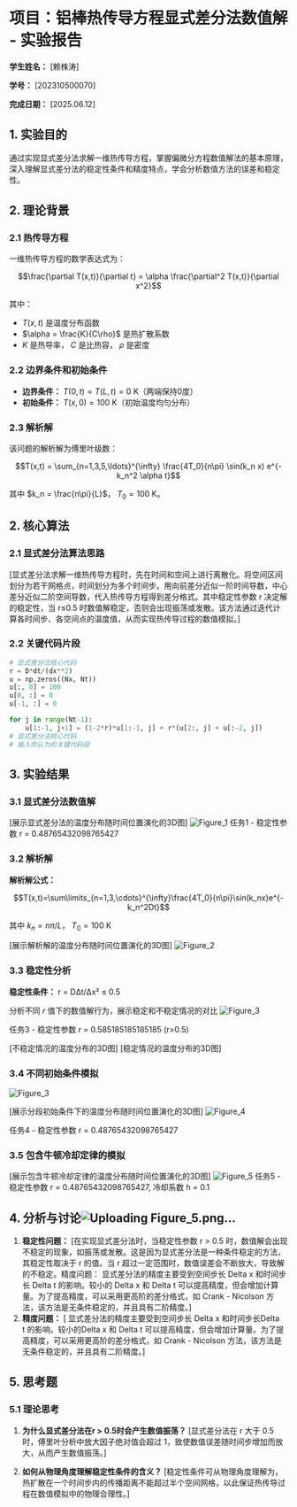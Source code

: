 # 项目：铝棒热传导方程显式差分法数值解 - 实验报告

**学生姓名：** [赖株涛] 

**学号：** [202310500070] 

**完成日期：** [2025.06.12]

## 1. 实验目的

通过实现显式差分法求解一维热传导方程，掌握偏微分方程数值解法的基本原理，深入理解显式差分法的稳定性条件和精度特点，学会分析数值方法的误差和稳定性。

## 2. 理论背景

### 2.1 热传导方程

一维热传导方程的数学表达式为：

$$\frac{\partial T(x,t)}{\partial t} = \alpha \frac{\partial^2 T(x,t)}{\partial x^2}$$

其中：
- $T(x,t)$ 是温度分布函数
- $\alpha = \frac{K}{C\rho}$ 是热扩散系数
- $K$ 是热导率， $C$ 是比热容， $\rho$ 是密度

### 2.2 边界条件和初始条件

- **边界条件：** $T(0,t) = T(L,t) = 0$ K（两端保持0度）
- **初始条件：** $T(x,0) = 100$ K（初始温度均匀分布）

### 2.3 解析解

该问题的解析解为傅里叶级数：

$$T(x,t) = \sum_{n=1,3,5,\ldots}^{\infty} \frac{4T_0}{n\pi} \sin(k_n x) e^{-k_n^2 \alpha t}$$

其中 $k_n = \frac{n\pi}{L}$， $T_0 = 100$ K。

## 2. 核心算法

### 2.1 显式差分法算法思路

[显式差分法求解一维热传导方程时，先在时间和空间上进行离散化。将空间区间划分为若干网格点，时间划分为多个时间步。用向前差分近似一阶时间导数，中心差分近似二阶空间导数，代入热传导方程得到差分格式。其中稳定性参数 r 决定解的稳定性，当 r≤0.5 时数值解稳定，否则会出现振荡或发散。该方法通过迭代计算各时间步、各空间点的温度值，从而实现热传导过程的数值模拟。]

### 2.2 关键代码片段
```python
# 显式差分法核心代码
r = D*dt/(dx**2)
u = np.zeros((Nx, Nt))
u[:, 0] = 100
u[0, :] = 0
u[-1, :] = 0

for j in range(Nt-1):
    u[1:-1, j+1] = (1-2*r)*u[1:-1, j] + r*(u[2:, j] + u[:-2, j])
# 显式差分法核心代码
# 插入你认为的关键代码段
```

## 3. 实验结果

### 3.1 显式差分法数值解

[展示显式差分法的温度分布随时间位置演化的3D图]
![Figure_1](https://github.com/user-attachments/assets/06f84a9f-61c9-4c55-b116-7e39ad0abdac)
任务1 - 稳定性参数 r = 0.48765432098765427

### 3.2 解析解
**解析解公式：**

$$T(x,t)=\sum\limits_{n=1,3,\cdots}^{\infty}\frac{4T_0}{n\pi}\sin(k_nx)e^{-k_n^2Dt}$$

其中 $k_n = n\pi/L$， $T_0=100$ K

[展示解析解的温度分布随时间位置演化的3D图]
![Figure_2](https://github.com/user-attachments/assets/de8d232f-e12f-456a-9ec7-157b8c8a198e)

### 3.3 稳定性分析

**稳定性条件：** r = DΔt/Δx² ≤ 0.5

分析不同 $r$ 值下的数值解行为，展示稳定和不稳定情况的对比
![Figure_3](https://github.com/user-attachments/assets/ba139a32-e2dd-461f-8f37-2aca5692cdd2)

任务3 - 稳定性参数 r = 0.585185185185185 (r>0.5)

[不稳定情况的温度分布的3D图]
[稳定情况的温度分布的3D图]

### 3.4 不同初始条件模拟
![Figure_3](https://github.com/user-attachments/assets/ba139a32-e2dd-461f-8f37-2aca5692cdd2)

[展示分段初始条件下的温度分布随时间位置演化的3D图]
![Figure_4](https://github.com/user-attachments/assets/cb2110ba-786f-4338-9a73-94fe86903320)

任务4 - 稳定性参数 r = 0.48765432098765427

### 3.5 包含牛顿冷却定律的模拟
[展示包含牛顿冷却定律的温度分布随时间位置演化的3D图]
![Figure_5](https://github.com/user-attachments/assets/59effb88-ab23-4d7d-8a4d-02bbb195b49b)
任务5 - 稳定性参数 r = 0.48765432098765427, 冷却系数 h = 0.1
## 4. 分析与讨论![Uploading Figure_5.png…]()


1. **稳定性问题：** [在实现显式差分法时，当稳定性参数 r > 0.5 时，数值解会出现不稳定的现象，如振荡或发散。这是因为显式差分法是一种条件稳定的方法，其稳定性取决于 r 的值。当 r 超过一定范围时，数值误差会不断放大，导致解的不稳定。精度问题： 显式差分法的精度主要受到空间步长 Delta x 和时间步长 Delta t 的影响。较小的 Delta x 和 Delta t 可以提高精度，但会增加计算量。为了提高精度，可以采用更高阶的差分格式，如 Crank - Nicolson 方法，该方法是无条件稳定的，并且具有二阶精度。]
2. **精度问题：** [ 显式差分法的精度主要受到空间步长 Delta x 和时间步长Delta t 的影响。较小的Delta x 和 Delta t 可以提高精度，但会增加计算量。为了提高精度，可以采用更高阶的差分格式，如 Crank - Nicolson 方法，该方法是无条件稳定的，并且具有二阶精度。]

## 5. 思考题

### 5.1 理论思考

1. **为什么显式差分法在r > 0.5时会产生数值振荡？**
   [显式差分法在 r 大于 0.5 时，傅里叶分析中放大因子绝对值会超过 1，致使数值误差随时间步增加而放大，从而产生数值振荡。]

2. **如何从物理角度理解稳定性条件的含义？**
   [稳定性条件可从物理角度理解为，热扩散在一个时间步内的传播距离不能超过半个空间网格，以此保证热传导过程在数值模拟中的物理合理性。]
